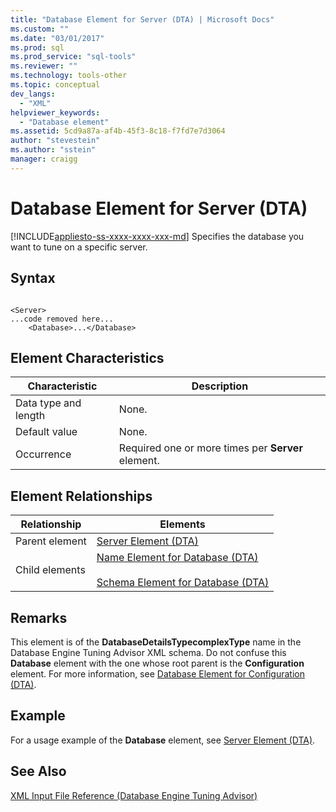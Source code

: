 ```yaml
---
title: "Database Element for Server (DTA) | Microsoft Docs"
ms.custom: ""
ms.date: "03/01/2017"
ms.prod: sql
ms.prod_service: "sql-tools"
ms.reviewer: ""
ms.technology: tools-other
ms.topic: conceptual
dev_langs: 
  - "XML"
helpviewer_keywords: 
  - "Database element"
ms.assetid: 5cd9a87a-af4b-45f3-8c18-f7fd7e7d3064
author: "stevestein"
ms.author: "sstein"
manager: craigg
---
```

# Database Element for Server (DTA)
[!INCLUDE[appliesto-ss-xxxx-xxxx-xxx-md](../../includes/appliesto-ss-xxxx-xxxx-xxx-md.md)]
  Specifies the database you want to tune on a specific server.  
  
## Syntax  
  
```  
  
<Server>  
...code removed here...  
    <Database>...</Database>  
```  
  
## Element Characteristics  
  
|Characteristic|Description|  
|--------------------|-----------------|  
|Data type and length|None.|  
|Default value|None.|  
|Occurrence|Required one or more times per **Server** element.|  
  
## Element Relationships  
  
|Relationship|Elements|  
|------------------|--------------|  
|Parent element|[Server Element &#40;DTA&#41;](../../tools/dta/server-element-dta.md)|  
|Child elements|[Name Element for Database &#40;DTA&#41;](../../tools/dta/name-element-for-database-dta.md)<br /><br /> [Schema Element for Database &#40;DTA&#41;](../../tools/dta/schema-element-for-database-dta.md)|  
  
## Remarks  
 This element is of the **DatabaseDetailsTypecomplexType** name in the Database Engine Tuning Advisor XML schema. Do not confuse this **Database** element with the one whose root parent is the **Configuration** element. For more information, see [Database Element for Configuration &#40;DTA&#41;](../../tools/dta/database-element-for-configuration-dta.md).  
  
## Example  
 For a usage example of the **Database** element, see [Server Element &#40;DTA&#41;](../../tools/dta/server-element-dta.md).  
  
## See Also  
 [XML Input File Reference &#40;Database Engine Tuning Advisor&#41;](../../tools/dta/xml-input-file-reference-database-engine-tuning-advisor.md)  
  
  
